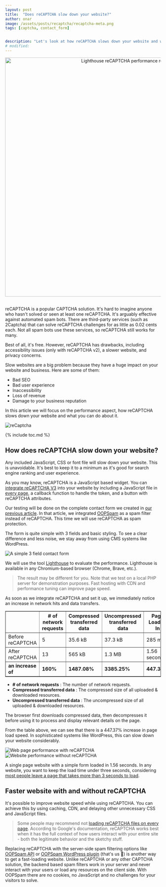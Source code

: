 ```yaml
---
layout: post
title:  "Does reCAPTCHA slow down your website?"
author: onar
image: /assets/posts/recaptcha/recaptcha-meta.png
tags: [captcha, contact_form]


description: "Let's look at how reCAPTCHA slows down your website and what you can do about it. Performance Analyses & Alternatives"
# modified: 
---
```

<center>
<img loading="lazy"  width="772" alt="Lighthouse reCAPTCHA performance results" src="/blog/assets/posts/recaptcha/recaptcha-header.webp">
</center>
<br/>

reCAPTCHA is a popular CAPTCHA solution. It's hard to imagine anyone who hasn't solved or seen at least one reCAPTCHA. It's arguably effective against automated spam bots. There are third-party services (such as 2Captcha) that can solve reCAPTCHA challenges for as little as 0.02 cents each. Not all spam bots use these services, so reCAPTCHA still works for many.

Best of all, it's free. However, reCAPTCHA has drawbacks, including accessibility issues (only with reCAPTCHA v2), a slower website, and privacy concerns.

Slow websites are a big problem because they have a huge impact on your website and business. Here are some of them:

- Bad SEO
- Bad user experience
- Inaccessibility
- Loss of revenue
- Damage to your business reputation

In this article we will focus on the performance aspect, how reCAPTCHA slows down your website and what you can do about it.

![reCaptcha](/blog/assets/posts/recaptcha/reCaptcha.png "reCaptcha")

{% include toc.md %}

## How does reCAPTCHA slow down your website?

Any included JavaScript, CSS or font file will slow down your website. This is unavoidable. It's best to keep it to a minimum as it's good for search engine ranking and user experience. 

As you may know, reCAPTCHA is a JavaScript based widget. You can [integrate reCAPTCHA V3](https://developers.google.com/recaptcha/docs/v3) into your website by including a JavaScript file in [every page](https://www.oopspam.com/blog/loading-recaptcha), a callback function to handle the token, and a button with reCAPTCHA attributes.

Our testing will be done on the complete contact form we created in [our previous article](https://www.oopspam.com/blog/contact-form-with-PHP). In that article, we integrated [OOPSpam](https://www.oopspam.com/) as a spam filter instead of reCAPTCHA. This time we will use reCAPTCHA as spam protection.

The form is quite simple with 3 fields and basic styling. To see a clear difference and less noise, we stay away from using CMS systems like WordPress.

![A simple 3 field contact form](/blog/assets/posts/recaptcha/cf.png "A simple 3 field contact form")

We will use the tool [Lighthouse](https://web.dev/performance-scoring/) to evaluate the performance. Lighthouse is available in any Chromium-based browser (Chrome, Brave, etc.).

> The result may be different for you. Note that we test on a local PHP server for demonstration purposes. Fast hosting with CDN and performance tuning can improve page speed.

As soon as we integrate reCAPTCHA and set it up, we immediately notice an increase in network hits and data transfers.

<table border="1" cellpadding="6" cellspacing="0">
  <thead>
    <tr>
      <th>&nbsp;</th>
      <th># of network requests</th>
      <th>Compressed transferred data</th>
      <th>Uncompressed transferred data</th>
      <th>Page Loaded In</th>
    </tr>
  </thead>
  <tbody>
    <tr>
      <td>Before reCAPTCHA</td>
      <td>5</td>
      <td>35.6 kB</td>
      <td>37.3 kB</td>
      <td>285 ms</td>
    </tr>
    <tr>
      <td>After reCAPTCHA</td>
      <td>13</td>
      <td>565 kB</td>
      <td>1.3 MB</td>
      <td>1.56 seconds</td>
    </tr>
    <tr>
      <td><strong>an increase of</strong></td>
      <td><strong>160%</strong></td>
      <td><strong>1487.08%</strong></td>
      <td><strong>3385.25%</strong></td>
      <td><strong>447.37%</strong></td>
    </tr>
  </tbody>
</table>

- **# of network requests** : The number of network requests.
- **Compressed transferred data** : The compressed size of all uploaded & downloaded resources.
- **Uncompressed transferred data** : The uncompressed size of all uploaded & downloaded resources.

The browser first downloads compressed data, then decompresses it before using it to process and display relevant details on the page. 

From the table above, we can see that there is a 447.37% increase in page load speed. In sophisticated systems like WordPress, this can slow down your website considerably. 

![Web page performance with reCAPTCHA](/blog/assets/posts/recaptcha/page-with-reCaptcha.png "Web page performance with reCAPTCHA")
![Website performance without reCAPTCHA](/blog/assets/posts/recaptcha/page-without-reCaptcha.png "Website performance without reCAPTCHA")

A single page website with a simple form loaded in 1.56 seconds. In any website, you want to keep the load time under three seconds, considering [most people leave a page that takes more than 3 seconds to load](https://about.fb.com/news/2017/08/news-feed-fyi-showing-you-stories-that-link-to-faster-loading-webpages/).

## Faster website with and without reCAPTCHA

It's possible to improve website speed while using reCAPTCHA. You can achieve this by using caching, CDN, and delaying other unnecessary CSS and JavaScript files.

> Some people may recommend not [loading reCAPTCHA files on every page](https://www.oopspam.com/blog/loading-recaptcha). According to Google's documentation, reCAPTCHA works best when it has the full context of how users interact with your entire site - both the legitimate behavior and the sketchy stuff.

Replacing reCAPTCHA with the server-side spam filtering options like [OOPSpam API](https://www.oopspam.com/) or [OOPSpam WordPress plugin](https://wordpress.org/plugins/oopspam-anti-spam/) (that's us 👋) is another way to get a fast-loading website. Unlike reCAPTCHA or any other CAPTCHA solution, the backend based spam filters work in your server and never interact with your users or load any resources on the client side. With OOPSpam there are no cookies, no JavaScript and no challenges for your visitors to solve.